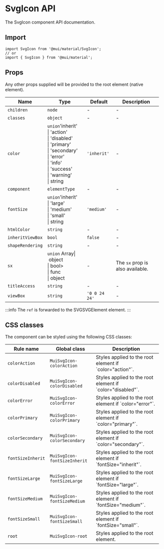 # SvgIcon API

The SvgIcon component API documentation.

## Import

```
import SvgIcon from '@mui/material/SvgIcon';
// or
import { SvgIcon } from '@mui/material';
```

## Props

Any other props supplied will be provided to the root element (native element).

| Name | Type | Default | Description |
| --- | --- | --- | --- |
| `children` | `node` | - | - |
| `classes` | `object` | - | - |
| `color` | `union`'inherit'<br>\| 'action'<br>\| 'disabled'<br>\| 'primary'<br>\| 'secondary'<br>\| 'error'<br>\| 'info'<br>\| 'success'<br>\| 'warning'<br>\| string | `'inherit'` | - |
| `component` | `elementType` | - | - |
| `fontSize` | `union`'inherit'<br>\| 'large'<br>\| 'medium'<br>\| 'small'<br>\| string | `'medium'` | - |
| `htmlColor` | `string` | - | - |
| `inheritViewBox` | `bool` | `false` | - |
| `shapeRendering` | `string` | - | - |
| `sx` | `union` Array\| object<br>\| bool><br>\| func<br>\| object | - | The `sx` prop is also available. |
| `titleAccess` | `string` | - | - |
| `viewBox` | `string` | `'0 0 24 24'` | - |

:::info
The `ref` is forwarded to the SVGSVGElement element.
:::

## CSS classes

The component can be styled using the following CSS classes:

| Rule name | Global class | Description |
| --- | --- | --- |
| `colorAction` | `MuiSvgIcon-colorAction` | Styles applied to the root element if \`color="action"\`. |
| `colorDisabled` | `MuiSvgIcon-colorDisabled` | Styles applied to the root element if \`color="disabled"\`. |
| `colorError` | `MuiSvgIcon-colorError` | Styles applied to the root element if \`color="error"\`. |
| `colorPrimary` | `MuiSvgIcon-colorPrimary` | Styles applied to the root element if \`color="primary"\`. |
| `colorSecondary` | `MuiSvgIcon-colorSecondary` | Styles applied to the root element if \`color="secondary"\`. |
| `fontSizeInherit` | `MuiSvgIcon-fontSizeInherit` | Styles applied to the root element if \`fontSize="inherit"\`. |
| `fontSizeLarge` | `MuiSvgIcon-fontSizeLarge` | Styles applied to the root element if \`fontSize="large"\`. |
| `fontSizeMedium` | `MuiSvgIcon-fontSizeMedium` | Styles applied to the root element if \`fontSize="medium"\`. |
| `fontSizeSmall` | `MuiSvgIcon-fontSizeSmall` | Styles applied to the root element if \`fontSize="small"\`. |
| `root` | `MuiSvgIcon-root` | Styles applied to the root element. |